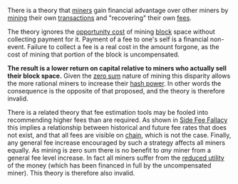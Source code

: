 There is a theory that [miners](Glossary#miner) gain financial advantage over other miners by [mining](Glossary#mine) their own [transactions](Glossary#transaction) and "recovering" their own [fees](Glossary#fee).

The theory ignores the [opportunity cost](https://en.m.wikipedia.org/wiki/Opportunity_cost) of mining [block](Glossary#block) space without collecting payment for it. Payment of a fee to one's self is a financial non-event. Failure to collect a fee is a real cost in the amount forgone, as the cost of mining that portion of the block is uncompensated.

**The result is a lower return on capital relative to miners who actually sell their block space.** Given the [zero sum](Zero-Sum-Property) nature of mining this disparity allows the more rational miners to increase their [hash power](Glossary#hash-power). In other words the consequence is the opposite of that proposed, and the theory is therefore invalid.

There is a related theory that fee estimation tools may be fooled into recommending higher fees than are required. As shown in [Side Fee Fallacy](Side-Fee-Fallacy) this implies a relationship between historical and future fee rates that does not exist, and that all fees are visible on [chain](Glossary#chain), which is not the case. Finally, any general fee increase encouraged by such a strategy affects all miners equally. As mining is zero sum there is no benefit to *any* miner from a general fee level increase. In fact all miners suffer from the [reduced utility](Stability-Property) of the money (which has been financed in full by the uncompensated miner). This theory is therefore also invalid.